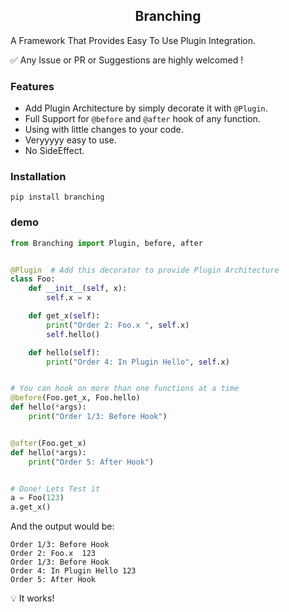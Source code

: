 <h2 align="center">Branching</h2>
A Framework That Provides Easy To Use Plugin Integration.

✅ Any Issue or PR or Suggestions are highly welcomed !

### Features

- Add Plugin Architecture by simply decorate it with `@Plugin`.
- Full Support for `@before` and `@after` hook of any function.
- Using with little changes to your code.
- Veryyyyy easy to use.
- No SideEffect.

### Installation

```
pip install branching
```

### demo

```python
from Branching import Plugin, before, after


@Plugin  # Add this decorator to provide Plugin Architecture
class Foo:
    def __init__(self, x):
        self.x = x

    def get_x(self):
        print("Order 2: Foo.x ", self.x)
        self.hello()

    def hello(self):
        print("Order 4: In Plugin Hello", self.x)


# You can hook on more than one functions at a time
@before(Foo.get_x, Foo.hello)
def hello(*args):
    print("Order 1/3: Before Hook")


@after(Foo.get_x)
def hello(*args):
    print("Order 5: After Hook")


# Done! Lets Test it
a = Foo(123)
a.get_x()
```

And the output would be:

```text
Order 1/3: Before Hook
Order 2: Foo.x  123
Order 1/3: Before Hook
Order 4: In Plugin Hello 123
Order 5: After Hook
```

💡 It works!